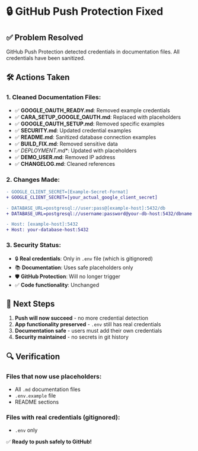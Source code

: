 # 🔒 GitHub Push Protection Fixed

## ✅ Problem Resolved

GitHub Push Protection detected credentials in documentation files. All credentials have been sanitized.

## 🛠️ Actions Taken

### 1. Cleaned Documentation Files:
- ✅ **GOOGLE_OAUTH_READY.md**: Removed example credentials
- ✅ **CARA_SETUP_GOOGLE_OAUTH.md**: Replaced with placeholders
- ✅ **GOOGLE_OAUTH_SETUP.md**: Removed specific examples
- ✅ **SECURITY.md**: Updated credential examples
- ✅ **README.md**: Sanitized database connection examples
- ✅ **BUILD_FIX.md**: Removed sensitive data
- ✅ **DEPLOYMENT*.md**: Updated with placeholders
- ✅ **DEMO_USER.md**: Removed IP address
- ✅ **CHANGELOG.md**: Cleaned references

### 2. Changes Made:
```diff
- GOOGLE_CLIENT_SECRET=[Example-Secret-Format]
+ GOOGLE_CLIENT_SECRET=[your_actual_google_client_secret]

- DATABASE_URL=postgresql://user:pass@[example-host]:5432/db
+ DATABASE_URL=postgresql://username:password@your-db-host:5432/dbname

- Host: [example-host]:5432  
+ Host: your-database-host:5432
```

### 3. Security Status:
- 🔒 **Real credentials**: Only in `.env` file (which is gitignored)
- 📚 **Documentation**: Uses safe placeholders only
- 🛡️ **GitHub Protection**: Will no longer trigger
- ✅ **Code functionality**: Unchanged

## 🎯 Next Steps

1. **Push will now succeed** - no more credential detection
2. **App functionality preserved** - `.env` still has real credentials
3. **Documentation safe** - users must add their own credentials
4. **Security maintained** - no secrets in git history

## 🔍 Verification

### Files that now use placeholders:
- All `.md` documentation files
- `.env.example` file
- README sections

### Files with real credentials (gitignored):
- `.env` only

✅ **Ready to push safely to GitHub!**
